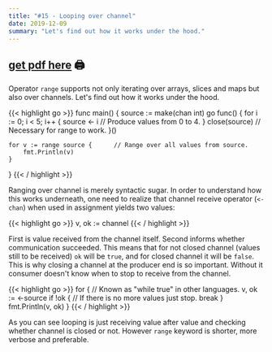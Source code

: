 ```yaml
---
title: "#15 - Looping over channel"
date: 2019-12-09
summary: "Let's find out how it works under the hood."
---
```


## [get pdf here](/gott/episode15.pdf) 🖨

Operator `range` supports not only iterating over arrays, slices and maps but also over channels. Let's find out how it works under the hood.

{{< highlight go >}}
func main() {
    source := make(chan int)
    go func() {
        for i := 0; i < 5; i++ {
            source <- i         // Produce values from 0 to 4.
        }
        close(source)             // Necessary for range to work.
    }()

    for v := range source {      // Range over all values from source.
        fmt.Println(v)
    }
}
{{< / highlight >}}

Ranging over channel is merely syntactic sugar. In order to understand how this works underneath, one need to realize that channel receive operator (`<-chan`) when used in assignment yields two values:

{{< highlight go >}}
v, ok := channel
{{< / highlight >}}

First is value received from the channel itself. Second informs whether communication succeeded. This means that for not closed channel (values still to be received) `ok` will be `true`, and for closed channel it will be `false`. This is why closing a channel at the producer end is so important. Without it consumer doesn't know when to stop to receive from the channel.

{{< highlight go >}}
for {                            // Known as "while true" in other languages.
    v, ok := <-source 
    if !ok {                     // If there is no more values just stop.
        break
    }
    fmt.Println(v, ok)
}
{{< / highlight >}}

As you can see looping is just receiving value after value and checking whether channel is closed or not. However `range` keyword is shorter, more verbose and preferable.